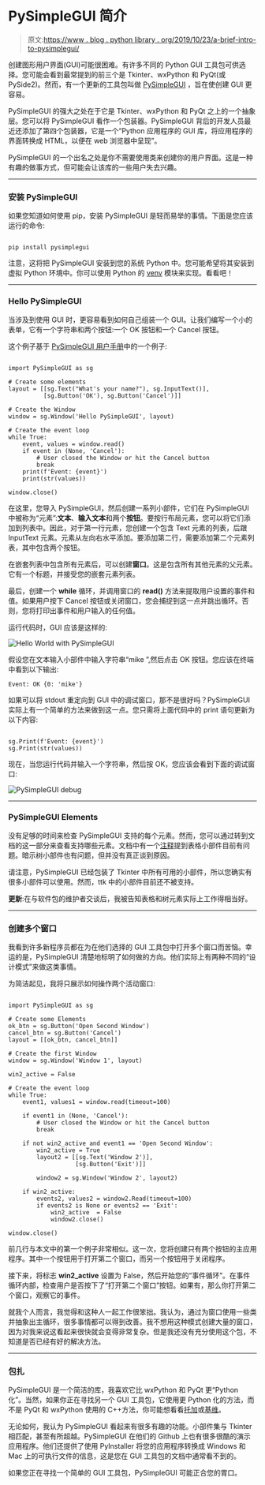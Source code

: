 # PySimpleGUI 简介

> 原文:[https://www . blog . python library . org/2019/10/23/a-brief-intro-to-pysimplegui/](https://www.blog.pythonlibrary.org/2019/10/23/a-brief-intro-to-pysimplegui/)

创建图形用户界面(GUI)可能很困难。有许多不同的 Python GUI 工具包可供选择。您可能会看到最常提到的前三个是 Tkinter、wxPython 和 PyQt(或 PySide2)。然而，有一个更新的工具包叫做 [PySimpleGUI](https://pysimplegui.readthedocs.io) ，旨在使创建 GUI 更容易。

PySimpleGUI 的强大之处在于它是 Tkinter、wxPython 和 PyQt 之上的一个抽象层。您可以将 PySimpleGUI 看作一个包装器。PySimpleGUI 背后的开发人员最近还添加了第四个包装器，它是一个“Python 应用程序的 GUI 库，将应用程序的界面转换成 HTML，以便在 web 浏览器中呈现”。

PySimpleGUI 的一个出名之处是你不需要使用类来创建你的用户界面。这是一种有趣的做事方式，但可能会让该库的一些用户失去兴趣。

* * *

### 安装 PySimpleGUI

如果您知道如何使用 pip，安装 PySimpleGUI 是轻而易举的事情。下面是您应该运行的命令:

```

pip install pysimplegui

```

注意，这将把 PySimpleGUI 安装到您的系统 Python 中。您可能希望将其安装到虚拟 Python 环境中。你可以使用 Python 的 [venv](https://docs.python.org/3/library/venv.html) 模块来实现。看看吧！

* * *

### Hello PySimpleGUI

当涉及到使用 GUI 时，更容易看到如何自己组装一个 GUI。让我们编写一个小的表单，它有一个字符串和两个按钮:一个 OK 按钮和一个 Cancel 按钮。

这个例子基于 [PySimpleGUI 用户手册](https://pysimplegui.readthedocs.io/en/latest/)中的一个例子:

```

import PySimpleGUI as sg

# Create some elements
layout = [[sg.Text("What's your name?"), sg.InputText()],
          [sg.Button('OK'), sg.Button('Cancel')]]

# Create the Window
window = sg.Window('Hello PySimpleGUI', layout)

# Create the event loop
while True:
    event, values = window.read()
    if event in (None, 'Cancel'):
        # User closed the Window or hit the Cancel button
        break
    print(f'Event: {event}')
    print(str(values))

window.close()

```

在这里，您导入 PySimpleGUI，然后创建一系列小部件，它们在 PySimpleGUI 中被称为“元素”:**文本**、**输入文本**和两个**按钮**。要按行布局元素，您可以将它们添加到列表中。因此，对于第一行元素，您创建一个包含 Text 元素的列表，后跟 InputText 元素。元素从左向右水平添加。要添加第二行，需要添加第二个元素列表，其中包含两个按钮。

在嵌套列表中包含所有元素后，可以创建**窗口**。这是包含所有其他元素的父元素。它有一个标题，并接受您的嵌套元素列表。

最后，创建一个 **while** 循环，并调用窗口的 **read()** 方法来提取用户设置的事件和值。如果用户按下 Cancel 按钮或关闭窗口，您会捕捉到这一点并跳出循环。否则，您将打印出事件和用户输入的任何值。

运行代码时，GUI 应该是这样的:

![Hello World with PySimpleGUI](../Images/83ee7a407cebc48abcc2a1748015c09b.png)

假设您在文本输入小部件中输入字符串“mike ”,然后点击 OK 按钮。您应该在终端中看到以下输出:

 `Event: OK
{0: 'mike'}`

如果可以将 stdout 重定向到 GUI 中的调试窗口，那不是很好吗？PySimpleGUI 实际上有一个简单的方法来做到这一点。您只需将上面代码中的 print 语句更新为以下内容:

```

sg.Print(f'Event: {event}')
sg.Print(str(values))

```

现在，当您运行代码并输入一个字符串，然后按 OK，您应该会看到下面的调试窗口:

![PySimpleGUI debug](../Images/41b76d86b8402bf254f822d74ab07459.png)

* * *

### PySimpleGUI Elements

没有足够的时间来检查 PySimpleGUI 支持的每个元素。然而，您可以通过转到文档的这一部分来查看支持哪些元素。文档中有一个[注释](https://pysimplegui.readthedocs.io/en/latest/#table-element)提到表格小部件目前有问题。暗示树小部件也有问题，但并没有真正谈到原因。

请注意，PySimpleGUI 已经包装了 Tkinter 中所有可用的小部件，所以您确实有很多小部件可以使用。然而，ttk 中的小部件目前还不被支持。

**更新**:在与软件包的维护者交谈后，我被告知表格和树元素实际上工作得相当好。

* * *

### 创建多个窗口

我看到许多新程序员都在为在他们选择的 GUI 工具包中打开多个窗口而苦恼。幸运的是，PySimpleGUI 清楚地标明了如何做的方向。他们实际上有两种不同的“设计模式”来做这类事情。

为简洁起见，我将只展示如何操作两个活动窗口:

```

import PySimpleGUI as sg

# Create some Elements
ok_btn = sg.Button('Open Second Window')
cancel_btn = sg.Button('Cancel')
layout = [[ok_btn, cancel_btn]]

# Create the first Window
window = sg.Window('Window 1', layout)

win2_active = False

# Create the event loop
while True:
    event1, values1 = window.read(timeout=100)

    if event1 in (None, 'Cancel'):
        # User closed the Window or hit the Cancel button
        break

    if not win2_active and event1 == 'Open Second Window':
        win2_active = True
        layout2 = [[sg.Text('Window 2')],
                   [sg.Button('Exit')]]

        window2 = sg.Window('Window 2', layout2)

    if win2_active:
        events2, values2 = window2.Read(timeout=100)
        if events2 is None or events2 == 'Exit':
            win2_active  = False
            window2.close()

window.close()

```

前几行与本文中的第一个例子非常相似。这一次，您将创建只有两个按钮的主应用程序。其中一个按钮用于打开第二个窗口，而另一个按钮用于关闭程序。

接下来，将标志 **win2_active** 设置为 False，然后开始您的“事件循环”。在事件循环内部，检查用户是否按下了“打开第二个窗口”按钮。如果有，那么你打开第二个窗口，观察它的事件。

就我个人而言，我觉得和这种人一起工作很笨拙。我认为，通过为窗口使用一些类并抽象出主循环，很多事情都可以得到改善。我不想用这种模式创建大量的窗口，因为对我来说这看起来很快就会变得非常复杂。但是我还没有充分使用这个包，不知道是否已经有好的解决方法。

* * *

### 包扎

PySimpleGUI 是一个简洁的库，我喜欢它比 wxPython 和 PyQt 更“Python 化”。当然，如果你正在寻找另一个 GUI 工具包，它使用更 Python 化的方法，而不是 PyQt 和 wxPython 使用的 C++方法，你可能想看看[托加](https://toga.readthedocs.io/en/latest/)或[基维](https://kivy.org/#home)。

无论如何，我认为 PySimpleGUI 看起来有很多有趣的功能。小部件集与 Tkinter 相匹配，甚至有所超越。PySimpleGUI 在他们的 Github 上也有很多很酷的演示应用程序。他们还提供了使用 PyInstaller 将您的应用程序转换成 Windows 和 Mac 上的可执行文件的信息，这是您在 GUI 工具包的文档中通常看不到的。

如果您正在寻找一个简单的 GUI 工具包，PySimpleGUI 可能正合您的胃口。